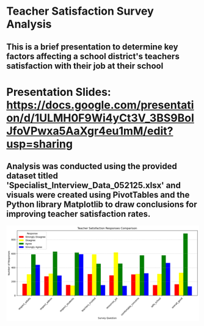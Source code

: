 # Teacher Satisfaction Survey Analysis
## This is a brief presentation to determine key factors affecting a school district's teachers satisfaction with their job at their school
# Presentation Slides: https://docs.google.com/presentation/d/1ULMH0F9Wi4yCt3V_3BS9BolJfoVPwxa5AaXgr4eu1mM/edit?usp=sharing
## Analysis was conducted using the provided dataset titled 'Specialist_Interview_Data_052125.xlsx' and visuals were created using PivotTables and the Python library Matplotlib to draw conclusions for improving teacher satisfaction rates.
![Dashboard](output.png)
